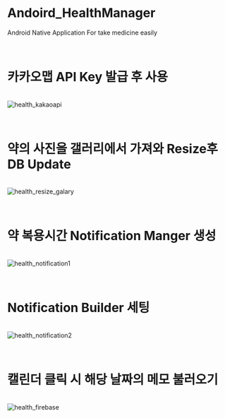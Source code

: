 # Andoird_HealthManager
Android Native Application For take medicine easily 

</br><h1>카카오맵 API Key 발급 후 사용</h1></br>
![health_kakaoapi](https://user-images.githubusercontent.com/52855326/173195032-dadbff3c-7ed3-45f6-a213-841337cf5424.png)

</br><h1>약의 사진을 갤러리에서 가져와 Resize후 DB Update</h1></br>
![health_resize_galary](https://user-images.githubusercontent.com/52855326/173195123-94df557e-c004-4f24-859c-3249fbbfaa44.png)

</br><h1>약 복용시간 Notification Manger 생성</h1></br>
![health_notification1](https://user-images.githubusercontent.com/52855326/173195167-352daa0e-2a3c-4a6e-8147-cbe4f1877c92.png)

</br><h1>Notification Builder 세팅</h1></br>
![health_notification2](https://user-images.githubusercontent.com/52855326/173195201-45e5ab85-892d-45f1-92d5-aa613ba24000.png)

</br><h1>캘린더 클릭 시 해당 날짜의 메모 불러오기</h1></br>
![health_firebase](https://user-images.githubusercontent.com/52855326/173195085-86960b9f-7371-4c8e-8964-da641cc0f446.png)
